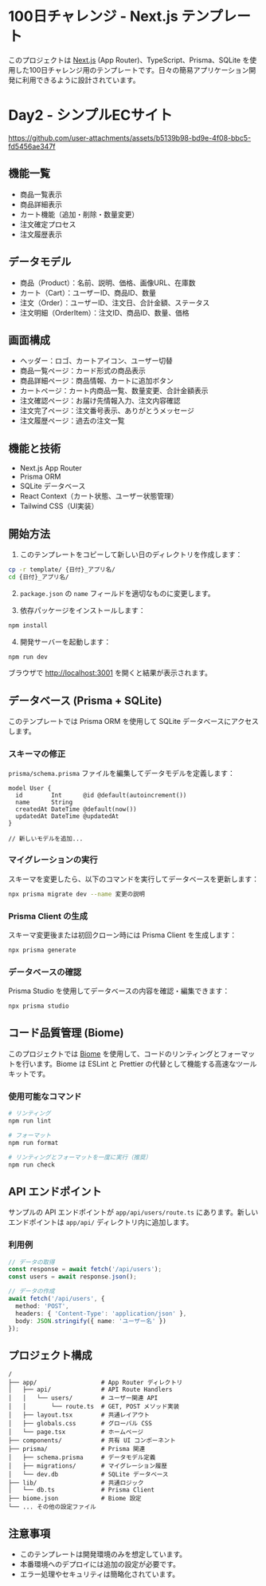 # 100日チャレンジ - Next.js テンプレート

このプロジェクトは [Next.js](https://nextjs.org) (App Router)、TypeScript、Prisma、SQLite を使用した100日チャレンジ用のテンプレートです。日々の簡易アプリケーション開発に利用できるように設計されています。

# Day2 - シンプルECサイト

https://github.com/user-attachments/assets/b5139b98-bd9e-4f08-bbc5-fd5456ae347f

## 機能一覧
- 商品一覧表示
- 商品詳細表示
- カート機能（追加・削除・数量変更）
- 注文確定プロセス
- 注文履歴表示

## データモデル
- 商品（Product）：名前、説明、価格、画像URL、在庫数
- カート（Cart）：ユーザーID、商品ID、数量
- 注文（Order）：ユーザーID、注文日、合計金額、ステータス
- 注文明細（OrderItem）：注文ID、商品ID、数量、価格

## 画面構成
- ヘッダー：ロゴ、カートアイコン、ユーザー切替
- 商品一覧ページ：カード形式の商品表示
- 商品詳細ページ：商品情報、カートに追加ボタン
- カートページ：カート内商品一覧、数量変更、合計金額表示
- 注文確認ページ：お届け先情報入力、注文内容確認
- 注文完了ページ：注文番号表示、ありがとうメッセージ
- 注文履歴ページ：過去の注文一覧

## 機能と技術
- Next.js App Router
- Prisma ORM
- SQLite データベース
- React Context（カート状態、ユーザー状態管理）
- Tailwind CSS（UI実装）

## 開始方法

1. このテンプレートをコピーして新しい日のディレクトリを作成します：

```bash
cp -r template/ {日付}_アプリ名/
cd {日付}_アプリ名/
```

2. `package.json` の `name` フィールドを適切なものに変更します。

3. 依存パッケージをインストールします：

```bash
npm install
```

4. 開発サーバーを起動します：

```bash
npm run dev
```

ブラウザで [http://localhost:3001](http://localhost:3001) を開くと結果が表示されます。

## データベース (Prisma + SQLite)

このテンプレートでは Prisma ORM を使用して SQLite データベースにアクセスします。

### スキーマの修正

`prisma/schema.prisma` ファイルを編集してデータモデルを定義します：

```prisma
model User {
  id        Int      @id @default(autoincrement())
  name      String
  createdAt DateTime @default(now())
  updatedAt DateTime @updatedAt
}

// 新しいモデルを追加...
```

### マイグレーションの実行

スキーマを変更したら、以下のコマンドを実行してデータベースを更新します：

```bash
npx prisma migrate dev --name 変更の説明
```

### Prisma Client の生成

スキーマ変更後または初回クローン時には Prisma Client を生成します：

```bash
npx prisma generate
```

### データベースの確認

Prisma Studio を使用してデータベースの内容を確認・編集できます：

```bash
npx prisma studio
```

## コード品質管理 (Biome)

このプロジェクトでは [Biome](https://biomejs.dev/) を使用して、コードのリンティングとフォーマットを行います。Biome は ESLint と Prettier の代替として機能する高速なツールキットです。

### 使用可能なコマンド

```bash
# リンティング
npm run lint

# フォーマット
npm run format

# リンティングとフォーマットを一度に実行（推奨）
npm run check
```

## API エンドポイント

サンプルの API エンドポイントが `app/api/users/route.ts` にあります。新しいエンドポイントは `app/api/` ディレクトリ内に追加します。

### 利用例

```typescript
// データの取得
const response = await fetch('/api/users');
const users = await response.json();

// データの作成
await fetch('/api/users', {
  method: 'POST',
  headers: { 'Content-Type': 'application/json' },
  body: JSON.stringify({ name: 'ユーザー名' })
});
```

## プロジェクト構成

```
/
├── app/                  # App Router ディレクトリ
│   ├── api/              # API Route Handlers
│   │   └── users/        # ユーザー関連 API
│   │       └── route.ts  # GET, POST メソッド実装
│   ├── layout.tsx        # 共通レイアウト
│   ├── globals.css       # グローバル CSS
│   └── page.tsx          # ホームページ
├── components/           # 共有 UI コンポーネント
├── prisma/               # Prisma 関連
│   ├── schema.prisma     # データモデル定義
│   ├── migrations/       # マイグレーション履歴
│   └── dev.db            # SQLite データベース
├── lib/                  # 共通ロジック
│   └── db.ts             # Prisma Client
├── biome.json            # Biome 設定
└── ... その他の設定ファイル
```

## 注意事項

- このテンプレートは開発環境のみを想定しています。
- 本番環境へのデプロイには追加の設定が必要です。
- エラー処理やセキュリティは簡略化されています。
